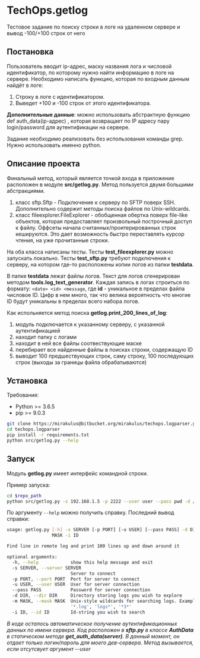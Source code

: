 # TechOps.getlog

Тестовое задание по поиску строки в логе на удаленном сервере и вывод -100/+100 строк от него

## Постановка

Пользователь вводит ip-адрес, маску названия лога и числовой идентификатор, по которому нужно найти информацию в логе на сервере. Необходимо написать функцию, которая по входным данным найдёт в логе:

1. Строку в логе с идентификатором.
2. Выведет +100 и -100 строк от этого идентификатора.

**Дополнительные данные**: можно использовать абстрактную функцию def auth_data(ip-адрес) , которая возвращает по IP адресу пару login/password для аутентификации на сервере. 

Задание необходимо реализовать без использования команды grep. Нужно использовать именно python.

## Описание проекта

Финальный метод, который является точкой входа в приложение расположен в модуле **src/getlog.py**. Метод пользуется двумя большими абстракциями.

1. класс sftp.Sftp - Подключение к серверу по SFTP поверх SSH. Дополнительно содержит методы поиска файлов по Unix-wildcards.
2. класс fileexplorer.FileExplorer - обобщенная обертка поверх file-like объектов, которая предоставляет произвольный построчный доступ к файлу. Оффсеты начала считанных/проитерированных строк кешируются. Это дает возможность быстро переставлять курсор чтения, на уже прочитанные строки.

На оба класса написаны тесты. Тесты **test_fileexplorer.py** можно запускать локально. Тесты **test_sftp.py** требуют подключения к серверу, на котором где-то расположены копии логов из папки **testdata**. 

В папке **testdata** лежат файлы логов. Текст для логов сгенерирован методом **tools.log_text_generator**. Каждая запись в логах строиться по формату: `<date> <id> <message`, где **id** - уникальное в пределах файла числовое ID. Цифр в нем много, так что велика вероятность что многие ID будут уникальны в пределах всего набора логов.

Как испольняется метод поиска **getlog.print_200_lines_of_log**:

1. модуль подключается к указанному серверу, с указанной аутентификацией 
2. находит папку с логами
3. находит в ней все файлы соотвествующие маске
4. перебирает все найденные файлы в поисках строки, содержащую ID
5. выводит 100 предшествующих строк, саму строку, 100 последующих строк (выходы за границы файла обрабатываются)

## Установка

Требования:

 - Python >= 3.6.5
 - pip >= 9.0.3

```sh
git clone https://mirakulus@bitbucket.org/mirakulus/techops.logparser.git
cd techops.logparser
pip install -r requirements.txt
python src/getlog.py --help
```

## Запуск

Модуль **getlog.py** имеет интерфейс командной строки.

Пример запуска:

```sh
cd $repo_path
python src/getlog.py -s 192.168.1.5 -p 2222 --user user --pass pwd -d /var/log/techops -m *.log -i 672330495
```

По аргументу `--help` можно получить справку.
Последний вывод справки:

```sh
usage: getlog.py [-h] -s SERVER [-p PORT] [-u USER] [--pass PASS] -d DIR -m
                 MASK -i ID

Find line in remote log and print 100 lines up and down around it

optional arguments:
  -h, --help            show this help message and exit
  -s SERVER, --server SERVER
                        Server to connect
  -p PORT, --port PORT  Port for server to connect
  -u USER, --user USER  User for server connection
  --pass PASS           Password for server connection
  -d DIR, --dir DIR     Directory storing logs you wish to explore
  -m MASK, --mask MASK  Unix-style wildcards for searching logs. Examples =
                        '*.log', 'logs*', '*3*'
  -i ID, --id ID        Id-string you wish to search
```


*В коде осталось автоматическое получение аутентификационных данных по имени сервера. Код расположен в **sftp.py** в классе **AuthData** в статическом методе **get_auth_data(server)**. В данный момент, он отдает только логин/пароль для моего дев-сервера. Метод вызывается, если отсутсвует аргумент --user*

